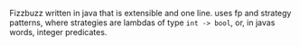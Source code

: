 Fizzbuzz written in java that is extensible and one line. uses fp and strategy patterns, where strategies are lambdas of type `int -> bool`, or, in javas words, integer predicates. 
